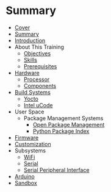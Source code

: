 # Summary

* [Cover](README.md)
* [Summary](SUMMARY.md)
* [Introduction](documentation/Introduction.md)
* About This Training
   * [Objectives](documentation/Objectives.md)
   * [Skills](documentation/Skills.md)
   * [Prerequisites](documentation/Prerequisites.md)
* [Hardware](documentation/Hardware.md)
   * [Processor](documentation/Processor.md)
   * [Components](documentation/Components.md)
* [Build Systems](documentation/BuildSystems.md)
   * [Yocto](documentation/Yocto.md)
   * [Intel uCode](documentation/IntelUcode.md)
* User Space
   * Package Management Systems
       * [Open Package Management](documentation/OpenPackageManagement.md)
       * [Python Package Index](PythonPackageIndex.md)
* [Firmware](documentation/Firmware.md)
* [Customization](documentation/Customization.md)
* Subsystems
   * [WiFi](documentation/WiFi.md)
   * [Serial](documentation/Serial.md)
   * [Serial Peripheral Interface](documentation/SerialPeripheralInterface.md)
* [Arduino](documentation/Arduino.md)
* [Sandbox](documentation/Sandbox.md)

